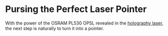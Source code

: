 # Pursing the Perfect Laser Pointer

With the power of the OSRAM PL530 OPSL revealed in the [holography laser](holographer.md), the next step is naturally to turn it into a pointer.